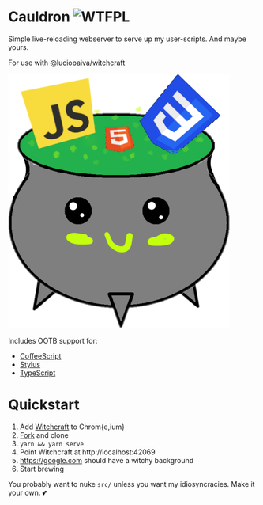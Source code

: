 # Cauldron ![WTFPL](https://img.shields.io/badge/license-WTFPL-green?link=http://www.wtfpl.net/)

Simple live-reloading webserver to serve up my user-scripts. And maybe yours.

For use with [@luciopaiva/witchcraft](https://github.com/luciopaiva/witchcraft)

![Cauldron Logo](./logo.png)

Includes OOTB support for:
* [CoffeeScript](https://coffeescript.org/)
* [Stylus](https://stylus-lang.com/)
* [TypeScript](https://www.typescriptlang.org/)

# Quickstart

1. Add [Witchcraft](https://luciopaiva.com/witchcraft/how-to-install.html) to Chrom{e,ium}
2. [Fork](//github.com/Cheezmeister/cauldron/fork) and clone
3. `yarn && yarn serve`
4. Point Witchcraft at http://localhost:42069
5. https://google.com should have a witchy background
6. Start brewing

You probably want to nuke `src/` unless you want my idiosyncracies. Make it your own. 💕
